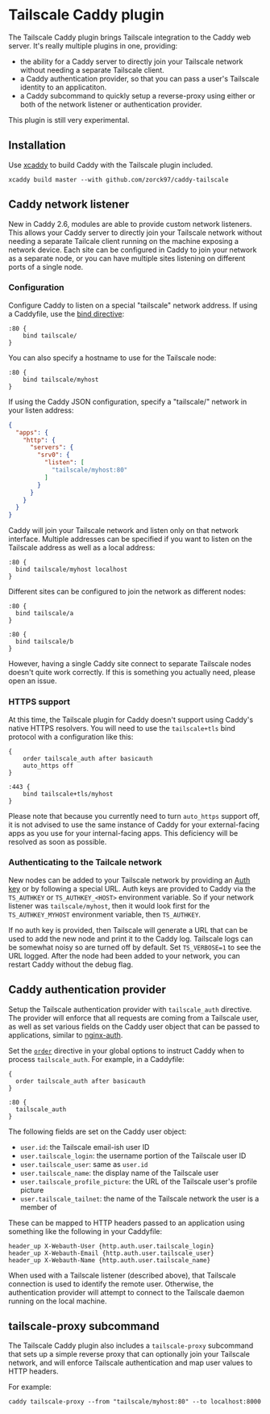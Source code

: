 # Tailscale Caddy plugin

The Tailscale Caddy plugin brings Tailscale integration to the Caddy web server.
It's really multiple plugins in one, providing:

 - the ability for a Caddy server to directly join your Tailscale network
   without needing a separate Tailscale client.
 - a Caddy authentication provider, so that you can pass a user's Tailscale
   identity to an applicatiton.
 - a Caddy subcommand to quickly setup a reverse-proxy using either or both of
   the network listener or authentication provider.

This plugin is still very experimental.

## Installation

Use [xcaddy](https://github.com/caddyserver/xcaddy) to build Caddy with the
Tailscale plugin included.

```
xcaddy build master --with github.com/zorck97/caddy-tailscale
```

## Caddy network listener

New in Caddy 2.6, modules are able to provide custom network listeners. This
allows your Caddy server to directly join your Tailscale network without needing
a separate Tailcale client running on the machine exposing a network device.
Each site can be configured in Caddy to join your network as a separate node, or
you can have multiple sites listening on different ports of a single node.

### Configuration

Configure Caddy to listen on a special "tailscale" network address.  If using a
Caddyfile, use the [bind directive](https://caddyserver.com/docs/caddyfile/directives/bind):

```
:80 {
    bind tailscale/
}
```

You can also specify a hostname to use for the Tailscale node:

```
:80 {
    bind tailscale/myhost
}
```

If using the Caddy JSON configuration, specify a "tailscale/" network in your
listen address:

```json
{
  "apps": {
    "http": {
      "servers": {
        "srv0": {
          "listen": [
            "tailscale/myhost:80"
          ]
        }
      }
    }
  }
}
```

Caddy will join your Tailscale network and listen only on that network
interface.  Multiple addresses can be specified if you want to listen on the
Tailscale address as well as a local address:

```
:80 {
  bind tailscale/myhost localhost
}
```

Different sites can be configured to join the network as different nodes:

```
:80 {
  bind tailscale/a
}

:80 {
  bind tailscale/b
}
```

However, having a single Caddy site connect to separate Tailscale nodes doesn't
quite work correctly. If this is something you actually need, please open an
issue.

### HTTPS support

At this time, the Tailscale plugin for Caddy doesn't support using Caddy's
native HTTPS resolvers. You will need to use the `tailscale+tls` bind protocol
with a configuration like this:

```
{
    order tailscale_auth after basicauth
    auto_https off
}

:443 {
    bind tailscale+tls/myhost
}
```

Please note that because you currently need to turn `auto_https` support off, it
is not advised to use the same instance of Caddy for your external-facing apps
as you use for your internal-facing apps. This deficiency will be resolved as
soon as possible.

### Authenticating to the Tailcale network

New nodes can be added to your Tailscale network by providing an [Auth
key](https://tailscale.com/kb/1085/auth-keys/) or by following a special URL.
Auth keys are provided to Caddy via the `TS_AUTHKEY` or `TS_AUTHKEY_<HOST>`
environment variable.  So if your network listener was `tailscale/myhost`, then
it would look first for the `TS_AUTHKEY_MYHOST` environment variable, then
`TS_AUTHKEY`.

If no auth key is provided, then Tailscale will generate a URL that can be used
to add the new node and print it to the Caddy log.  Tailscale logs can be
somewhat noisy so are turned off by default. Set `TS_VERBOSE=1` to see the URL
logged.  After the node had been added to your network, you can restart Caddy
without the debug flag.


## Caddy authentication provider

Setup the Tailscale authentication provider with `tailscale_auth` directive.
The provider will enforce that all requests are coming from a Tailscale user, as
well as set various fields on the Caddy user object that can be passed to
applications, similar to [nginx-auth][].

[nginx-auth]: https://github.com/tailscale/tailscale/tree/main/cmd/nginx-auth

Set the [`order`](https://caddyserver.com/docs/caddyfile/options#order)
directive in your global options to instruct Caddy when to process
`tailscale_auth`.  For example, in a Caddyfile:

```
{
  order tailscale_auth after basicauth
}

:80 {
  tailscale_auth
}
```

The following fields are set on the Caddy user object:

 - `user.id`: the Tailscale email-ish user ID
 - `user.tailscale_login`: the username portion of the Tailscale user ID
 - `user.tailscale_user`: same as `user.id`
 - `user.tailscale_name`: the display name of the Tailscale user
 - `user.tailscale_profile_picture`: the URL of the Tailscale user's profile picture
 - `user.tailscale_tailnet`: the name of the Tailscale network the user is a member of

These can be mapped to HTTP headers passed to an application using something
like the following in your Caddyfile:

```
header_up X-Webauth-User {http.auth.user.tailscale_login}
header_up X-Webauth-Email {http.auth.user.tailscale_user}
header_up X-Webauth-Name {http.auth.user.tailscale_name}
```

When used with a Tailscale listener (described above), that Tailscale connection
is used to identify the remote user.  Otherwise, the authentication provider
will attempt to connect to the Tailscale daemon running on the local machine.

## tailscale-proxy subcommand

The Tailscale Caddy plugin also includes a `tailscale-proxy` subcommand that
sets up a simple reverse proxy that can optionally join your Tailscale network,
and will enforce Tailscale authentication and map user values to HTTP headers.

For example:

```
caddy tailscale-proxy --from "tailscale/myhost:80" --to localhost:8000
```
